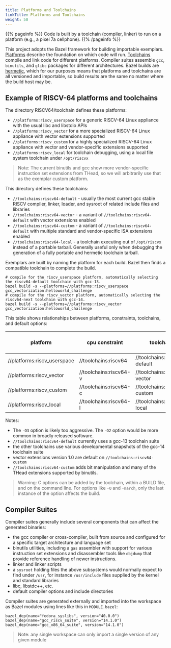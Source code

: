 ```yaml
---
title: Platforms and Toolchains
linkTitle: Platforms and Toolchains
weight: 50
---
```


{{% pageinfo %}}
Code is built by a toolchain (compiler, linker) to run on a platform (e.g., a pixel 7a cellphone).
{{% /pageinfo %}}

This project adopts the Bazel framework for building importable exemplars.  [Platforms](https://bazel.build/extending/platforms)
describe the foundation on which code will run.  [Toolchains](https://bazel.build/extending/toolchains) compile and link code for different
platforms.  Compiler suites assemble `gcc`, `binutils`, and `glibc` packages for different architectures.
Bazel builds are [hermetic](https://bazel.build/basics/hermeticity), which for our purposes means that platforms and toolchains
are all versioned and importable, so build results are the same no matter where the build host may be.

## Example of RISCV-64 platforms and toolchains

The directory RISCV64/toolchain defines these platforms:

* `//platforms:riscv_userspace` for a generic RISCV-64 Linux appliance with the usual libc and libstdio APIs
* `//platforms:riscv_vector` for a more specialized RISCV-64 Linux appliance with vector extensions supported
* `//platforms:riscv_custom` for a highly specialized RISCV-64 Linux appliance with vector and vendor-specific extensions supported
* `//platforms:riscv_local` for toolchain debugging, using a local file system toolchain under `/opt/riscvx`

>Note: The current binutils and gcc show more vendor-specific instruction set extensions from THead, so we will arbitrarily use that
>      as the exemplar custom platform.

This directory defines these toolchains:

* `//toolchains:riscv64-default` - usually the most current gcc stable RISCV compiler, linker, loader, and sysroot of related include files and libraries
* `//toolchains:riscv64-vector` - a variant of  `//toolchains:riscv64-default` with vector extensions enabled
* `//toolchains:riscv64-custom` - a variant of  `//toolchains:riscv64-default` with multiple standard and vendor-specific ISA extensions enabled
* `//toolchains:riscv64-local` - a toolchain executing out of `/opt/riscvx` instead of a portable tarball.  Generally useful only when
  debugging the generation of a fully portable and hermetic toolchain tarball.

Exemplars are built by naming the platform for each build.  Bazel then finds a compatible toolchain to complete the build.

```console
# compile for the riscv_userspace platform, automatically selecting the riscv64-default toolchain with gcc-13.
bazel build -s --platforms=//platforms:riscv_userspace gcc_vectorization:helloworld_challenge
# compile for the riscv_vector platform, automatically selecting the riscv64-next toolchain with gcc-14.
bazel build -s --platforms=//platforms:riscv_vector gcc_vectorization:helloworld_challenge
```

This table shows relationships between platforms, constraints, toolchains, and default options:

| platform                    | cpu constraint         | toolchain                    | default options              | added optimized options |
| --------------------------- | ---------------------- | ---------------------------- | ---------------------------- | ----------------------- |
| //platforms:riscv_userspace | //toolchains:riscv64   | //toolchains:riscv64-default |                              | -O3                     |
| //platforms:riscv_vector    | //toolchains:riscv64-v | //toolchains:riscv64-vector  | -march=rv64gcv               | -O3                     |
| //platforms:riscv_custom    | //toolchains:riscv64-c | //toolchains:riscv64-custom  | -march=rv64gcv_zba_zbb_zbc_zbkb_zbkc_zbkx_zvbc_xtheadba_xtheadbb_xtheadbs_xtheadcmo_xtheadcondmov_xtheadmac_xtheadfmemidx_xtheadmempair_xtheadsync | -O3 |
| //platforms:riscv_local     | //toolchains:riscv64-l | //toolchains:riscv64-local   |                              | -O3                      |

Notes:
 * The `-O3` option is likely too aggressive. The `-O2` option would be more common in broadly released software.
 * `//toolchains:riscv64-default` currently uses a gcc-13 toolchain suite
 * the other toolchains use various developmental snapshots of the gcc-14 toolchain suite
 * vector extensions version 1.0 are default on `//toolchains:riscv64-custom`
 * `//toolchains:riscv64-custom` adds bit manipulation and many of the THead extensions supported by binutils.

 >Warning: C options can be added by the toolchain, within a BUILD file, and on the command line.  For options like `-O` and `-march`, only
 >         the last instance of the option affects the build.  

## Compiler Suites

Compiler suites generally include several components that can affect the generated binaries:

* the gcc compiler or cross-compiler, built from source and configured for a specific target architecture and language set
* binutils utilities, including a `gas` assembler with support for various instruction set extensions
  and disassembler tools like `objdump` that provide reference handling of newer instructions.
* linker and linker scripts
* a `sysroot` holding files the above subsystems would normally expect to find under `/usr`, for instance
    `/usr/include` files supplied by the kernel and standard libraries
* libc, libstdc++, etc.
* default compiler options and include directories

Compiler suites are generated externally and imported into the workspace as Bazel modules using lines like this in `MODULE.bazel`:

```text
bazel_dep(name="fedora_syslibs", version="40.0.0")
bazel_dep(name="gcc_riscv_suite", version="14.1.0")
bazel_dep(name="gcc_x86_64_suite", version="14.1.0")
```

>Note: any single workspace can only import a single version of any given module
